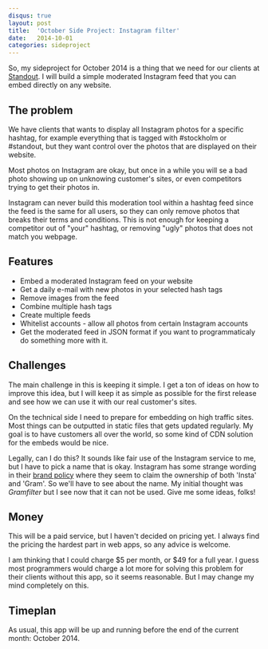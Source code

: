 ```yaml
---
disqus: true
layout: post
title:  'October Side Project: Instagram filter'
date:   2014-10-01
categories: sideproject
---
```


So, my sideproject for October 2014 is a thing that we need for our clients
at [Standout](http://standout.se/). I will build a simple moderated Instagram
feed that you can embed directly on any website.

## The problem

We have clients that wants to display all Instagram photos for a specific hashtag,
for example everything that is tagged with #stockholm or #standout, but they
want control over the photos that are displayed on their website.

Most photos on Instagram are okay, but once in a while you will se a bad photo
showing up on unknowing customer's sites, or even competitors trying to get
their photos in.

Instagram can never build this moderation tool within a hashtag feed since
the feed is the same for all users, so they can only remove photos that breaks
their terms and conditions. This is not enough for keeping a competitor out
of "your" hashtag, or removing "ugly" photos that does not match you webpage.


## Features

* Embed a moderated Instagram feed on your website
* Get a daily e-mail with new photos in your selected hash tags
* Remove images from the feed
* Combine multiple hash tags
* Create multiple feeds
* Whitelist accounts - allow all photos from certain Instagram accounts
* Get the moderated feed in JSON format if you want to programmaticaly do something more with it.

## Challenges

The main challenge in this is keeping it simple. I get a ton of ideas on how to
improve this idea, but I will keep it as simple as possible for the first release
and see how we can use it with our real customer's sites.

On the technical side I need to prepare for embedding on high traffic sites.
Most things can be outputted in static files that gets updated regularly. My goal
is to have customers all over the world, so some kind of CDN solution for the
embeds would be nice.

Legally, can I do this? It sounds like fair use of the Instagram service to
me, but I have to pick a name that is okay. Instagram has some strange wording
in their [brand policy](https://help.instagram.com/304689166306603/) where they
seem to claim the ownership of both 'Insta' and 'Gram'. So we'll have to see
about the name. My initial thought was _Gramfilter_ but I see now that it can
not be used. Give me some ideas, folks!

## Money

This will be a paid service, but I haven't decided on pricing yet. I always
  find the pricing the hardest part in web apps, so any advice is welcome.

I am thinking that I could charge $5 per month, or $49 for a full year. I guess
 most programmers would charge a lot more for solving this problem for their
 clients without this app, so it seems reasonable. But I may change my mind
 completely on this.

## Timeplan

As usual, this app will be up and running before the end of the current month:
 October 2014. 

